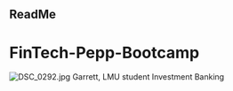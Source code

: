 ## ReadMe
# FinTech-Pepp-Bootcamp
![DSC_0292.jpg](images/DSC_0292.jpg)
Garrett, LMU student
Investment Banking


